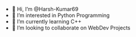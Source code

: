 - 👋 Hi, I’m @Harsh-Kumar69
- 👀 I’m interested in Python Programming
- 🌱 I’m currently learning C++
- 💞️ I’m looking to collaborate on WebDev Projects



<!---
Harsh-Kumar69/Harsh-Kumar69 is a ✨ special ✨ repository because its `README.md` (this file) appears on your GitHub profile.
You can click the Preview link to take a look at your changes.
--->
